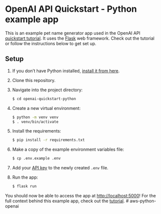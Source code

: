 # OpenAI API Quickstart - Python example app

This is an example pet name generator app used in the OpenAI API [quickstart tutorial](https://beta.openai.com/docs/quickstart). It uses the [Flask](https://flask.palletsprojects.com/en/2.0.x/) web framework. Check out the tutorial or follow the instructions below to get set up.

## Setup

1. If you don’t have Python installed, [install it from here](https://www.python.org/downloads/).

2. Clone this repository.

3. Navigate into the project directory:

   ```bash
   $ cd openai-quickstart-python
   ```

4. Create a new virtual environment:

   ```bash
   $ python -m venv venv
   $ . venv/bin/activate
   ```

5. Install the requirements:

   ```bash
   $ pip install -r requirements.txt
   ```

6. Make a copy of the example environment variables file:

   ```bash
   $ cp .env.example .env
   ```

7. Add your [API key](https://beta.openai.com/account/api-keys) to the newly created `.env` file.

8. Run the app:

   ```bash
   $ flask run
   ```

You should now be able to access the app at [http://localhost:5000](http://localhost:5000)! For the full context behind this example app, check out the [tutorial](https://beta.openai.com/docs/quickstart).
#   a w s - p y t h o n - o p e n a i  
 